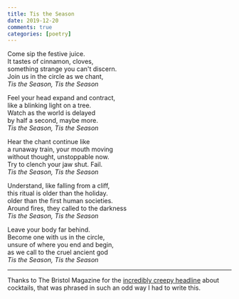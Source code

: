 ```yaml
---  
title: Tis the Season  
date: 2019-12-20
comments: true  
categories: [poetry]  
---  
```


Come sip the festive juice.  
It tastes of cinnamon, cloves,  
something strange you can't discern.  
Join us in the circle as we chant,  
*Tis the Season, Tis the Season*  

Feel your head expand and contract,  
like a blinking light on a tree.  
Watch as the world is delayed  
by half a second, maybe more.  
*Tis the Season, Tis the Season*  

Hear the chant continue like  
a runaway train, your mouth moving  
without thought, unstoppable now.  
Try to clench your jaw shut. Fail.  
*Tis the Season, Tis the Season*  

Understand, like falling from a cliff,  
this ritual is older than the holiday.  
older than the first human societies.  
Around fires, they called to the darkness  
*Tis the Season, Tis the Season*  

Leave your body far behind.  
Become one with us in the circle,  
unsure of where you end and begin,  
as we call to the cruel ancient god  
*Tis the Season, Tis the Season*  

<hr />  

Thanks to The Bristol Magazine for the <a href="https://thebristolmag.co.uk/sip-the-festive-juice-with-bristol-syrup-co/">incredibly creepy headline</a> about cocktails, that was phrased in such an odd way I had to write this.  
